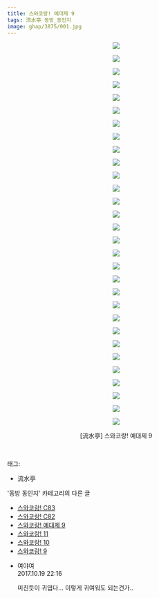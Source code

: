 ```yaml
---
title: 스와코랑! 예대제 9
tags: 流水亭 동방_동인지
image: ghap/3875/001.jpg
---
```

<div class="article">
<p style="text-align: center; clear: none; float: none;"><img src="{{ site.nasurl }}/ghap/3875/001.jpg"/></p>
<p style="text-align: center; clear: none; float: none;"><img src="{{ site.nasurl }}/ghap/3875/002.jpg"/></p>
<p style="text-align: center; clear: none; float: none;"><img src="{{ site.nasurl }}/ghap/3875/003.jpg"/></p>
<p style="text-align: center; clear: none; float: none;"><img src="{{ site.nasurl }}/ghap/3875/004.jpg"/></p>
<p style="text-align: center; clear: none; float: none;"><img src="{{ site.nasurl }}/ghap/3875/005.jpg"/></p>
<p style="text-align: center; clear: none; float: none;"><img src="{{ site.nasurl }}/ghap/3875/006.jpg"/></p>
<p style="text-align: center; clear: none; float: none;"><img src="{{ site.nasurl }}/ghap/3875/007.jpg"/></p>
<p style="text-align: center; clear: none; float: none;"><img src="{{ site.nasurl }}/ghap/3875/008.jpg"/></p>
<p style="text-align: center; clear: none; float: none;"><img src="{{ site.nasurl }}/ghap/3875/009.jpg"/></p>
<p style="text-align: center; clear: none; float: none;"><img src="{{ site.nasurl }}/ghap/3875/010.jpg"/></p>
<p style="text-align: center; clear: none; float: none;"><img src="{{ site.nasurl }}/ghap/3875/011.jpg"/></p>
<p style="text-align: center; clear: none; float: none;"><img src="{{ site.nasurl }}/ghap/3875/012.jpg"/></p>
<p style="text-align: center; clear: none; float: none;"><img src="{{ site.nasurl }}/ghap/3875/013.jpg"/></p>
<p style="text-align: center; clear: none; float: none;"><img src="{{ site.nasurl }}/ghap/3875/014.jpg"/></p>
<p style="text-align: center; clear: none; float: none;"><img src="{{ site.nasurl }}/ghap/3875/015.jpg"/></p>
<p style="text-align: center; clear: none; float: none;"><img src="{{ site.nasurl }}/ghap/3875/016.jpg"/></p>
<p style="text-align: center; clear: none; float: none;"><img src="{{ site.nasurl }}/ghap/3875/017.jpg"/></p>
<p style="text-align: center; clear: none; float: none;"><img src="{{ site.nasurl }}/ghap/3875/018.jpg"/></p>
<p style="text-align: center; clear: none; float: none;"><img src="{{ site.nasurl }}/ghap/3875/019.jpg"/></p>
<p style="text-align: center; clear: none; float: none;"><img src="{{ site.nasurl }}/ghap/3875/020.jpg"/></p>
<p style="text-align: center; clear: none; float: none;"><img src="{{ site.nasurl }}/ghap/3875/021.jpg"/></p>
<p style="text-align: center; clear: none; float: none;"><img src="{{ site.nasurl }}/ghap/3875/022.jpg"/></p>
<p style="text-align: center; clear: none; float: none;"><img src="{{ site.nasurl }}/ghap/3875/023.jpg"/></p>
<p style="text-align: center; clear: none; float: none;"><img src="{{ site.nasurl }}/ghap/3875/024.jpg"/></p>
<p style="text-align: center; clear: none; float: none;"><img src="{{ site.nasurl }}/ghap/3875/025.jpg"/></p>
<p style="text-align: center; clear: none; float: none;"><img src="{{ site.nasurl }}/ghap/3875/026.jpg"/></p>
<p style="text-align: center; clear: none; float: none;"><img src="{{ site.nasurl }}/ghap/3875/027.jpg"/></p>
<p style="text-align: center; clear: none; float: none;"><img src="{{ site.nasurl }}/ghap/3875/028.jpg"/></p>
<p style="text-align: center; clear: none; float: none;"><img src="{{ site.nasurl }}/ghap/3875/029.jpg"/></p>
<p style="text-align: center; clear: none; float: none;"><img src="{{ site.nasurl }}/ghap/3875/030.jpg"/></p>
<p style="text-align: center; clear: none; float: none;">[流水亭] 스와코랑! 예대제 9</p>
<p><br/></p>
</div><div class="tagTrail">
<p>태그: </p>
<ul>
<li>流水亭</li>
</ul>
</div><div class="another">
<p>'동방 동인지' 카테고리의 다른 글</p>
<ul>
<li><a href="/2017-10-19-ghap_3877">스와코랑! C83</a></li>
<li><a href="/2017-10-19-ghap_3876">스와코랑! C82</a></li>
<li><a href="/2017-10-19-ghap_3875">스와코랑! 예대제 9</a></li>
<li><a href="/2017-10-19-ghap_3874">스와코랑! 11</a></li>
<li><a href="/2017-10-19-ghap_3873">스와코랑! 10</a></li>
<li><a href="/2017-10-19-ghap_3872">스와코랑! 9</a></li>
</ul>
</div><div class="cb_module cb_fluid">
<div class="cb_wrt cb_profile">
<div class="comment">
<ul>
<li class="cb_thumb_off" id="comment15109555">
<div class="cb_comment_area">
<div class="cb_info_area">
<div class="cb_section">
<span class="cb_nick_name">여야여</span>
</div>
<div class="cb_section">
<span class="cb_date">2017.10.19 22:16 </span>
</div>
</div>
<div class="cb_dsc_comment">
<p class="cb_dsc">
											미친듯이 귀엽다... 이렇게 귀여워도 되는건가..
										</p>
</div>
</div></li>
</ul>
</div>
</div><!-- commentList close -->
</div>